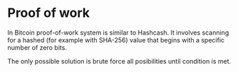 # Proof of work
In Bitcoin proof-of-work system is similar to Hashcash. It involves scanning for a hashed (for example with SHA-256) value that begins with a specific number of zero bits.

The only possible solution is brute force all posibilities until condition is met.